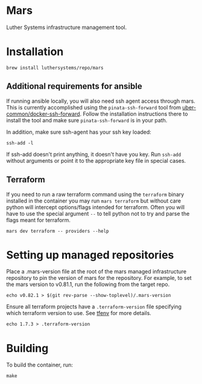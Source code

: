 # Mars

Luther Systems infrastructure management tool.

# Installation

```
brew install luthersystems/repo/mars
```

## Additional requirements for ansible

If running ansible locally, you will also need ssh agent access through mars.
This is currently accomplished using the `pinata-ssh-forward` tool from
[uber-common/docker-ssh-forward](https://github.com/uber-common/docker-ssh-agent-forward).
Follow the installation instructions there to install the tool and make sure
`pinata-ssh-forward` is in your path.

In addition, make sure ssh-agent has your ssh key loaded:

```
ssh-add -l
```

If ssh-add doesn't print anything, it doesn't have you key.  Run `ssh-add`
without arguments or point it to the appropriate key file in special cases.

## Terraform

If you need to run a raw terraform command using the `terraform` binary
installed in the container you may run `mars terraform` but without care python
will intercept options/flags intended for terraform.  Often you will have to
use the special argument `--` to tell python not to try and parse the flags
meant for terraform.

```
mars dev terraform -- providers --help
```

# Setting up managed repositories

Place a .mars-version file at the root of the mars managed infrastructure
repository to pin the version of mars for the repository. For example, to set
the mars version to v0.81.1, run the following from the target repo.

```
echo v0.82.1 > $(git rev-parse --show-toplevel)/.mars-version
```

Ensure all terraform projects have a `.terraform-version` file specifying which
terraform version to use.  See [tfenv](https://github.com/kamatama41/tfenv) for
more details.

```
echo 1.7.3 > .terraform-version
```

# Building

To build the container, run:

```
make
```

